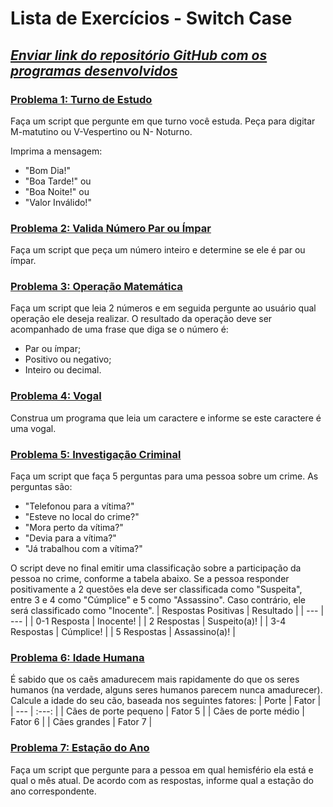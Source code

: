 # Lista de Exercícios - Switch Case
## *<u>Enviar link do repositório GitHub com os programas desenvolvidos</u>*

### <u>**[Problema 1: Turno de Estudo](01_turnoEstudo.html)**</u>
Faça um script que pergunte em que turno você estuda.
Peça para digitar M-matutino ou V-Vespertino ou N- Noturno.

Imprima a mensagem:
- "Bom Dia!"
- "Boa Tarde!" ou
- "Boa Noite!" ou
- "Valor Inválido!"

### <u>**[Problema 2: Valida Número Par ou Ímpar](02_validaParImpar.html)**</u>
Faça um script que peça um número inteiro e determine se ele é par ou ímpar.

### <u>**[Problema 3: Operação Matemática](03_operacaoMatematica.html)**</u>
Faça um script que leia 2 números e em seguida pergunte ao usuário qual operação ele deseja realizar. O resultado da operação deve ser acompanhado de uma frase que diga se o número é:

- Par ou ímpar;
- Positivo ou negativo;
- Inteiro ou decimal.

### <u>**[Problema 4: Vogal](04_vogal.html)**</u>
Construa um programa que leia um caractere e informe se este caractere é uma vogal.

### <u>**[Problema 5: Investigação Criminal](05_investigacaoCriminal.html)**</u>
Faça um script que faça 5 perguntas para uma pessoa sobre um crime. As perguntas são:
- "Telefonou para a vítima?"
- "Esteve no local do crime?"
- "Mora perto da vítima?"
- "Devia para a vítima?"
- "Já trabalhou com a vítima?"

O script deve no final emitir uma classificação sobre a participação da pessoa no crime, conforme a tabela abaixo. Se a pessoa responder positivamente a 2 questões ela deve ser classificada como "Suspeita", entre 3 e 4 como "Cúmplice" e 5 como "Assassino". Caso contrário, ele será classificado como "Inocente".
| Respostas Positivas | Resultado |
| --- | --- |
| 0-1 Resposta | Inocente! |
| 2 Respostas | Suspeito(a)! |
| 3-4 Respostas | Cúmplice! |
| 5 Respostas | Assassino(a)! |

### <u>**[Problema 6: Idade Humana](06_idadeHumana.html)**</u>
É sabido que os caẽs amadurecem mais rapidamente do que os seres humanos (na verdade, alguns seres humanos parecem nunca amadurecer).
Calcule a idade do seu cão, baseada nos seguintes fatores:
| Porte | Fator |
| --- | :---: |
| Cães de porte pequeno | Fator 5 |
| Cães de porte médio | Fator 6 |
| Cães grandes | Fator 7 |

### <u>**[Problema 7: Estação do Ano](07_estacaoAno.html)**</u>
Faça um script que pergunte para a pessoa em qual hemisfério ela está e qual o mês atual.
De acordo com as respostas, informe qual a estação do ano correspondente.